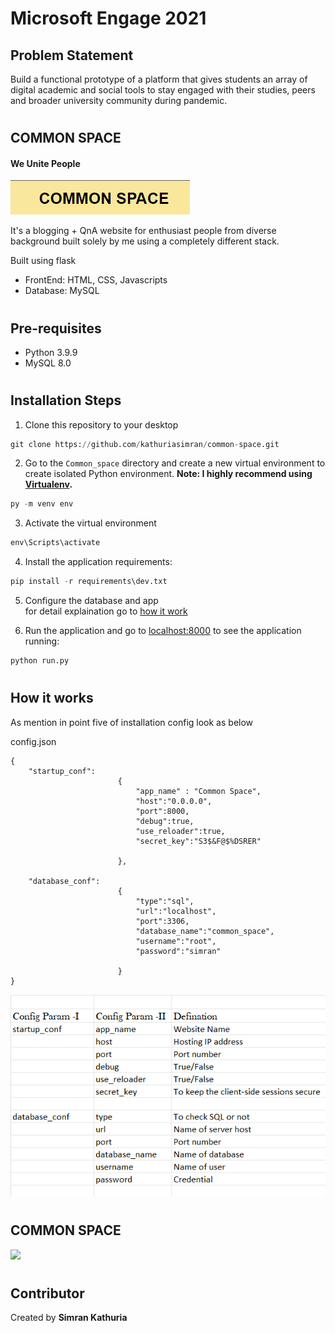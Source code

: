 # Microsoft Engage 2021

## Problem Statement  
Build a functional prototype of a platform that gives students an array of digital academic and social tools to stay engaged with their studies, peers and broader university community during pandemic.

#
## COMMON SPACE
#### <b> We Unite People </b>

 <img src="Readme_content/logo.png" /> 

 

It's a blogging + QnA website for enthusiast people from diverse background built solely by me using a completely different stack.

Built using flask 
* FrontEnd: HTML, CSS, Javascripts
* Database: MySQL
#
## Pre-requisites
* Python 3.9.9
* MySQL 8.0
#
## Installation Steps
1. Clone this repository to your desktop
``` python 
git clone https://github.com/kathuriasimran/common-space.git
```
2. Go to the ```Common_space``` directory and create a new virtual environment to create isolated Python environment.
**Note: I highly recommend using [Virtualenv](https://virtualenv.pypa.io/en/latest/).**
``` python 
py -m venv env
```

3. Activate the virtual environment
``` python 
env\Scripts\activate
```

4. Install the application requirements:
```python
pip install -r requirements\dev.txt
```
5. Configure the database and app  
for detail explaination go to <a href="#How it works">how it work</a> 

6. Run the application and go to [localhost:8000](http://127.0.0.1:8000/) to see the application running:
```python
python run.py
```
#
## How it works

As mention in point five of installation config look as below 

config.json 
```
{
    "startup_conf":
                        {
                            "app_name" : "Common Space",
                            "host":"0.0.0.0",
                            "port":8000,
                            "debug":true,
                            "use_reloader":true,
                            "secret_key":"S3$&F@$%DSRER"

                        },

    "database_conf":   
                        {
                            "type":"sql",
                            "url":"localhost",
                            "port":3306,
                            "database_name":"common_space",
                            "username":"root",
                            "password":"simran"

                        }
}
```
![Alt text](Readme_content/config.png?raw=true "Config Parameters")




 

#

## COMMON SPACE
<img src="Readme_content/New video.gif" />


# 

## Contributor 
Created by <b>Simran Kathuria</b>
